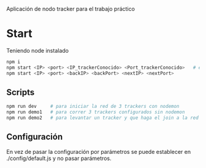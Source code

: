 Aplicación de nodo tracker para el trabajo práctico

# Start
Teniendo node instalado
```sh
npm i
npm start <IP> <port> <IP_trackerConocido> <Port_trackerConocido>   # envía el mensaje de join al tracker conocido para unirse a la red
npm start <IP> <port> <backIP> <backPort> <nextIP> <nextPort>       
```

## Scripts
```sh
npm run dev     # para iniciar la red de 3 trackers con nodemon
npm run demo1   # para correr 3 trackers configurados sin nodemon
npm run demo2   # para levantar un tracker y que haga el join a la red anterior
```

## Configuración
En vez de pasar la configuración por parámetros se puede establecer en ./config/default.js y no pasar parámetros.
